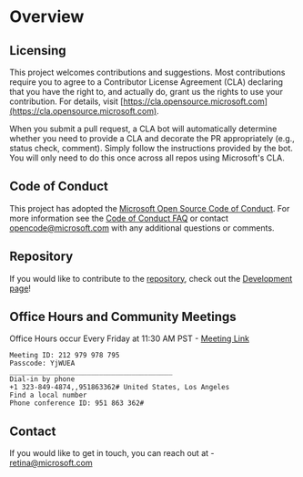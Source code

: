 # Overview

## Licensing

This project welcomes contributions and suggestions. Most contributions require you to agree to a
Contributor License Agreement (CLA) declaring that you have the right to, and actually do, grant us
the rights to use your contribution. For details, visit [https://cla.opensource.microsoft.com](https://cla.opensource.microsoft.com).

When you submit a pull request, a CLA bot will automatically determine whether you need to provide
a CLA and decorate the PR appropriately (e.g., status check, comment). Simply follow the instructions
provided by the bot. You will only need to do this once across all repos using Microsoft's CLA.

## Code of Conduct

This project has adopted the [Microsoft Open Source Code of Conduct](https://opensource.microsoft.com/codeofconduct/).
For more information see the [Code of Conduct FAQ](https://opensource.microsoft.com/codeofconduct/faq/) or
contact [opencode@microsoft.com](mailto:opencode@microsoft.com) with any additional questions or comments.

## Repository

If you would like to contribute to the [repository](https://github.com/microsoft/retina), check out the [Development page](./02-development.md)!

## Office Hours and Community Meetings

Office Hours occur Every Friday at 11:30 AM PST - [Meeting Link](https://teams.microsoft.com/l/meetup-join/19%3ameeting_OGE5ZTljM2ItNmNmMC00ZmMzLThjMjktNmNjZGE3ODAyZDVj%40thread.v2/0?context=%7b%22Tid%22%3a%2272f988bf-86f1-41af-91ab-2d7cd011db47%22%2c%22Oid%22%3a%22e430e8c5-dd91-4c3c-88c2-6e258812501b%22%7d)

```shell
Meeting ID: 212 979 978 795
Passcode: YjWUEA
________________________________________
Dial-in by phone
+1 323-849-4874,,951863362# United States, Los Angeles
Find a local number
Phone conference ID: 951 863 362#
```

## Contact

If you would like to get in touch, you can reach out at - [retina@microsoft.com](mailto:retina@microsoft.com)
